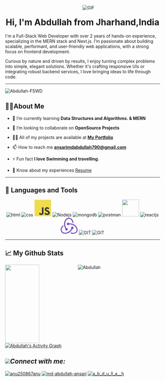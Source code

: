 <img align="right" alt="GIF" src="https://miro.medium.com/max/700/0*FGD6BUzzZs1VJLuY.gif" width="50%"/>


<h1 align="center">Hi, I'm Abdullah from Jharhand,India</h1>
I'm a Full-Stack Web Developer with over 2 years of hands-on experience, specializing in the MERN stack and Next.js. I’m passionate about building scalable, performant, and user-friendly web applications, with a strong focus on frontend development.

Curious by nature and driven by results, I enjoy turning complex problems into simple, elegant solutions. Whether it's crafting responsive UIs or integrating robust backend services, I love bringing ideas to life through code.
<hr/>

<p align="left"> <img src="https://komarev.com/ghpvc/?username=Abdullah-FSWD&label=Profile%20views&color=0e75b6&style=flat" alt="Abdullah-FSWD" /> </p>

## 🙋‍♂️About  Me

- 🌱 I’m currently learning **Data Structures and Algorithms. & MERN**

- 👯 I’m looking to collaborate on **OpenSource Projects**

- 👨‍💻 All of my projects are available at **[My Portfolio](https://abdullah-portfolio.vercel.app/)**

- 📫 How to reach me **ansarimdabdullah790@gmail.com**

- ⚡ Fun fact **I love Swimming and travelling.**

- 📄 Know about my experiences [Resume](https://drive.google.com/file/d/1JxvyiE4iluqNosVmYpt0EFWPxIRpovNt/view?usp=sharing)

<hr/>


## 🚀 Languages and Tools

<p align="center">
      <img src="https://www.vectorlogo.zone/logos/w3_html5/w3_html5-icon.svg" alt="html" width="55" height="55"/>
      <img src="https://www.vectorlogo.zone/logos/w3_css/w3_css-icon.svg" alt="css" width="55" height="55"/>
      <img src="https://raw.githubusercontent.com/devicons/devicon/master/icons/javascript/javascript-original.svg" alt="javascript" width="55" height="55"/>
      <img src="https://www.vectorlogo.zone/logos/nodejs/nodejs-icon.svg" alt="Nodejs" width="55" height="55"/>
      <img src="https://www.vectorlogo.zone/logos/mongodb/mongodb-icon.svg" alt="mongodb"  height="55"/>
      <img src="https://www.vectorlogo.zone/logos/getpostman/getpostman-icon.svg" alt="postman" width="55" height="55"/>
      <img src="https://www.vectorlogo.zone/logos/expressjs/expressjs-icon.svg" width="55" height="55"/>
      <img src="https://www.vectorlogo.zone/logos/reactjs/reactjs-icon.svg" alt="reactjs" width="55" height="55"/>
      <img src="https://raw.githubusercontent.com/devicons/devicon/master/icons/redux/redux-original.svg" alt="redux" width="55" height="55"/>
      <img src="https://www.vectorlogo.zone/logos/git-scm/git-scm-icon.svg" alt="GIT" width="55" height="55" marginleft="15"/>
      <img src="https://www.svgrepo.com/show/354048/material-ui.svg" alt="GIT" width="55" height="55" marginleft="15"/>
</p>
<hr/>


## 📈 My Github Stats 
<div>
  <img align="left" src="https://github-readme-stats.vercel.app/api?username=Abdullah-FSWD&show_icons=true&theme=blue" height="255px" width="47%"/>
  <img align="left" src="https://github-readme-streak-stats.herokuapp.com/?user=Abdullah-FSWD&theme=blue" alt="Abdullah" height="255px" width="47%" />
</div>

<div>
  <a href="https://github.com/Abdullah-FSWD/github-readme-activity-graph"><img alt="Abdullah's Activity Graph" src="https://activity-graph.herokuapp.com/graph?username=Abdullah-FSWD&bg_color=0D1117&color=5BCDEC&line=5BCDEC&point=FFFFFF&hide_border=true" /></a>
</div
<hr/>

##  <i><img src="https://raw.githubusercontent.com/ShahriarShafin/ShahriarShafin/main/Assets/handshake.gif" width="80"/>Connect with me: </i>
<p align="left">
<a href="https://twitter.com/" target="blank"><img align="center" src="https://www.vectorlogo.zone/logos/twitter/twitter-official.svg" alt="anu250867anu" height="30" width="40" /></a>
<a href="https://linkedin.com/in/md-abdullah-ansari" target="blank"><img align="center" src="https://www.vectorlogo.zone/logos/linkedin/linkedin-icon.svg" alt="md-abdullah-ansari" height="30" width="40" /></a>
<!-- <a href="https://fb.com/anu.abckyadav" target="blank"><img align="center" src="https://www.vectorlogo.zone/logos/facebook/facebook-icon.svg" alt="anu.abckyadav" height="30" width="40" /></a> -->
<a href="https://www.instagram.com/a_b_d_u_ll_a__h" target="blank"><img align="center" src="https://raw.githubusercontent.com/rahuldkjain/github-profile-readme-generator/master/src/images/icons/Social/instagram.svg" alt="a_b_d_u_ll_a__h" height="30" width="40" /></a>   
</p>

      


      
      
      
